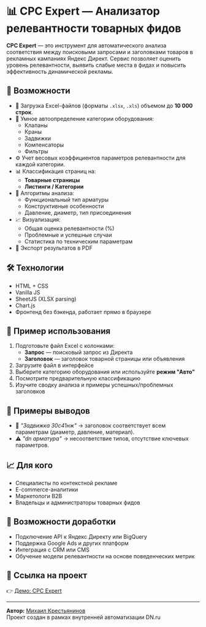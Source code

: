 # 📊 CPC Expert — Анализатор релевантности товарных фидов

**CPC Expert** — это инструмент для автоматического анализа соответствия между поисковыми запросами и заголовками товаров в рекламных кампаниях Яндекс Директ. Сервис позволяет оценить уровень релевантности, выявить слабые места в фидах и повысить эффективность динамической рекламы.

## 🚀 Возможности

- 📁 Загрузка Excel-файлов (форматы `.xlsx`, `.xls`) объемом до **10 000 строк**.
- 🤖 Умное автоопределение категории оборудования:
  - Клапаны
  - Краны
  - Задвижки
  - Компенсаторы
  - Фильтры
- ⚙️ Учет весовых коэффициентов параметров релевантности для каждой категории.
- 📊 Классификация страниц на:
  - **Товарные страницы**
  - **Листинги / Категории**
- 🧠 Алгоритмы анализа:
  - Функциональный тип арматуры
  - Конструктивные особенности
  - Давление, диаметр, тип присоединения
- 📈 Визуализация:
  - Общая оценка релевантности (%)
  - Проблемные и успешные случаи
  - Статистика по техническим параметрам
- 📄 Экспорт результатов в PDF

## 🛠️ Технологии

- HTML + CSS
- Vanilla JS
- SheetJS (XLSX parsing)
- Chart.js
- Фронтенд без бэкенда, работает прямо в браузере

## 🧪 Пример использования

1. Подготовьте файл Excel с колонками:
   - **Запрос** — поисковый запрос из Директа
   - **Заголовок** — заголовок товарной страницы или объявления
2. Загрузите файл в интерфейсе
3. Выберите категорию оборудования или используйте **режим "Авто"**
4. Посмотрите предварительную классификацию
5. Изучите сводку анализа и примеры успешных/проблемных заголовков

## 📍 Примеры выводов

- 🔎 *"Задвижка 30с41нж"* → заголовок соответствует всем параметрам (диаметр, давление, материал).
- ⚠️ *"dn арматура"* → несоответствие типов, отсутствие ключевых параметров.

## 📈 Для кого

- Специалисты по контекстной рекламе
- E-commerce-аналитики
- Маркетологи B2B
- Владельцы и администраторы товарных фидов

## 🧩 Возможности доработки

- Подключение API к Яндекс Директу или BigQuery
- Поддержка Google Ads и других платформ
- Интеграция с CRM или CMS
- Обучение модели релевантности на основе поведенческих метрик

## 🔗 Ссылка на проект

👉 [Демо: CPC Expert](https://krestyaninov.github.io/cpc-expert/)

---

**Автор:** [Михаил Крестьянинов](https://github.com/krestyaninov)  
Проект создан в рамках внутренней автоматизации DN.ru
